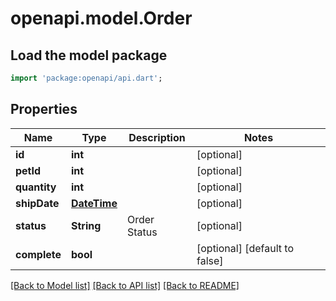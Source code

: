 # openapi.model.Order

## Load the model package
```dart
import 'package:openapi/api.dart';
```

## Properties
Name | Type | Description | Notes
------------ | ------------- | ------------- | -------------
**id** | **int** |  | [optional] 
**petId** | **int** |  | [optional] 
**quantity** | **int** |  | [optional] 
**shipDate** | [**DateTime**](DateTime.md) |  | [optional] 
**status** | **String** | Order Status | [optional] 
**complete** | **bool** |  | [optional] [default to false]

[[Back to Model list]](../README.md#documentation-for-models) [[Back to API list]](../README.md#documentation-for-api-endpoints) [[Back to README]](../README.md)


